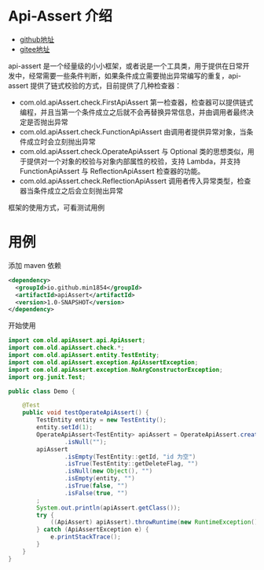 # Api-Assert 介绍

- [github地址](https://github.com/min1854/apiAssert)
- [gitee地址](https://gitee.com/min1854/api-assert)


api-assert 是一个经量级的小小框架，或者说是一个工具类，用于提供在日常开发中，经常需要一些条件判断，如果条件成立需要抛出异常编写的重复，api-assert 提供了链式校验的方式，目前提供了几种检查器：

- com.old.apiAssert.check.FirstApiAssert 第一检查器，检查器可以提供链式编程，并且当第一个条件成立之后就不会再替换异常信息，并由调用者最终决定是否抛出异常
- com.old.apiAssert.check.FunctionApiAssert 由调用者提供异常对象，当条件成立时会立刻抛出异常
- com.old.apiAssert.check.OperateApiAssert 与 Optional 类的思想类似，用于提供对一个对象的校验与对象内部属性的校验，支持 Lambda，并支持 FunctionApiAssert 与 ReflectionApiAssert 检查器的功能。
- com.old.apiAssert.check.ReflectionApiAssert 调用者传入异常类型，检查器当条件成立之后会立刻抛出异常


框架的使用方式，可看测试用例

# 用例
添加 maven 依赖
```xml
<dependency>
  <groupId>io.github.min1854</groupId>
  <artifactId>apiAssert</artifactId>
  <version>1.0-SNAPSHOT</version>
</dependency>
```

开始使用

```java
import com.old.apiAssert.api.ApiAssert;
import com.old.apiAssert.check.*;
import com.old.apiAssert.entity.TestEntity;
import com.old.apiAssert.exception.ApiAssertException;
import com.old.apiAssert.exception.NoArgConstructorException;
import org.junit.Test;

public class Demo {

    @Test
    public void testOperateApiAssert() {
        TestEntity entity = new TestEntity();
        entity.setId(1);
        OperateApiAssert<TestEntity> apiAssert = OperateApiAssert.create(entity, NoArgConstructorException::new)
                .isNull("");
        apiAssert
                .isEmpty(TestEntity::getId, "id 为空")
                .isTrue(TestEntity::getDeleteFlag, "")
                .isNull(new Object(), "")
                .isEmpty(entity, "")
                .isTrue(false, "")
                .isFalse(true, "")
        ;
        System.out.println(apiAssert.getClass());
        try {
            ((ApiAssert) apiAssert).throwRuntime(new RuntimeException());
        } catch (ApiAssertException e) {
            e.printStackTrace();
        }
    }
}
```